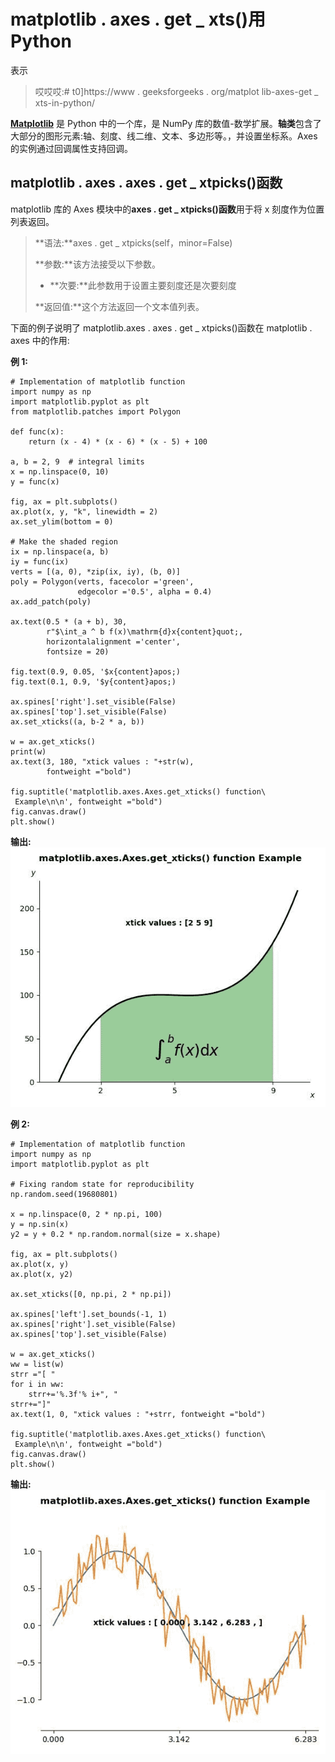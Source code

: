 # matplotlib . axes . get _ xts()用 Python

表示

> 哎哎哎:# t0]https://www . geeksforgeeks . org/matplot lib-axes-get _ xts-in-python/

**[Matplotlib](https://www.geeksforgeeks.org/python-introduction-matplotlib/)** 是 Python 中的一个库，是 NumPy 库的数值-数学扩展。**轴类**包含了大部分的图形元素:轴、刻度、线二维、文本、多边形等。，并设置坐标系。Axes 的实例通过回调属性支持回调。

## matplotlib . axes . axes . get _ xtpicks()函数

matplotlib 库的 Axes 模块中的**axes . get _ xtpicks()函数**用于将 x 刻度作为位置列表返回。

> **语法:**axes . get _ xtpicks(self，minor=False)
> 
> **参数:**该方法接受以下参数。
> 
> *   **次要:**此参数用于设置主要刻度还是次要刻度
> 
> **返回值:**这个方法返回一个文本值列表。

下面的例子说明了 matplotlib.axes . axes . get _ xtpicks()函数在 matplotlib . axes 中的作用:

**例 1:**

```
# Implementation of matplotlib function
import numpy as np
import matplotlib.pyplot as plt
from matplotlib.patches import Polygon

def func(x):
    return (x - 4) * (x - 6) * (x - 5) + 100

a, b = 2, 9  # integral limits
x = np.linspace(0, 10)
y = func(x)

fig, ax = plt.subplots()
ax.plot(x, y, "k", linewidth = 2)
ax.set_ylim(bottom = 0)

# Make the shaded region
ix = np.linspace(a, b)
iy = func(ix)
verts = [(a, 0), *zip(ix, iy), (b, 0)]
poly = Polygon(verts, facecolor ='green', 
               edgecolor ='0.5', alpha = 0.4)
ax.add_patch(poly)

ax.text(0.5 * (a + b), 30, 
        r"$\int_a ^ b f(x)\mathrm{d}x{content}quot;,
        horizontalalignment ='center', 
        fontsize = 20)

fig.text(0.9, 0.05, '$x{content}apos;)
fig.text(0.1, 0.9, '$y{content}apos;)

ax.spines['right'].set_visible(False)
ax.spines['top'].set_visible(False) 
ax.set_xticks((a, b-2 * a, b))

w = ax.get_xticks()
print(w)
ax.text(3, 180, "xtick values : "+str(w), 
        fontweight ="bold")

fig.suptitle('matplotlib.axes.Axes.get_xticks() function\
 Example\n\n', fontweight ="bold")
fig.canvas.draw()
plt.show()
```

**输出:**
![](img/a3188e33ea5d76c858d6799b507ecb6f.png)

**例 2:**

```
# Implementation of matplotlib function
import numpy as np
import matplotlib.pyplot as plt

# Fixing random state for reproducibility
np.random.seed(19680801)

x = np.linspace(0, 2 * np.pi, 100)
y = np.sin(x)
y2 = y + 0.2 * np.random.normal(size = x.shape)

fig, ax = plt.subplots()
ax.plot(x, y)
ax.plot(x, y2)

ax.set_xticks([0, np.pi, 2 * np.pi])

ax.spines['left'].set_bounds(-1, 1)
ax.spines['right'].set_visible(False)
ax.spines['top'].set_visible(False)

w = ax.get_xticks()
ww = list(w)
strr ="[ "
for i in ww:
    strr+='%.3f'% i+", "
strr+="]"
ax.text(1, 0, "xtick values : "+strr, fontweight ="bold")

fig.suptitle('matplotlib.axes.Axes.get_xticks() function\
 Example\n\n', fontweight ="bold")
fig.canvas.draw()
plt.show()
```

**输出:**
![](img/d91eb937e498eea67a2ca9538e4c598f.png)